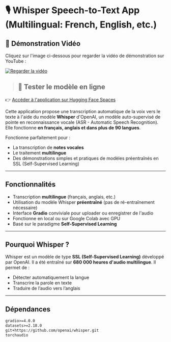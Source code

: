 # 🎙️ Whisper Speech-to-Text App (Multilingual: French, English, etc.)
## 🎥 Démonstration Vidéo

Cliquez sur l'image ci-dessous pour regarder la vidéo de démonstration sur YouTube :

[![Regarder la vidéo](https://img.youtube.com/vi/UfpPbyImqp0/0.jpg)](https://youtu.be/UfpPbyImqp0)

> ## 🚀 Tester le modèle en ligne

👉 [Accéder à l'application sur Hugging Face Spaces](https://huggingface.co/spaces/Buberintwari/whisper-transcription)

Cette application propose une transcription automatique de la voix vers le texte à l'aide du modèle **Whisper** d'OpenAI, un modèle auto-supervisé de pointe en reconnaissance vocale (ASR - Automatic Speech Recognition). Elle fonctionne **en français, anglais et dans plus de 90 langues**.

Fonctionne parfaitement pour :
- La transcription de **notes vocales**
- Le traitement **multilingue**
- Des démonstrations simples et pratiques de modèles préentraînés en SSL (Self-Supervised Learning)

---

##  Fonctionnalités

-  Transcription **multilingue** (français, anglais, etc.)
-  Utilisation du modèle Whisper **préentraîné** (pas de ré-entraînement nécessaire)
-  Interface **Gradio** conviviale pour uploader ou enregistrer de l'audio
-  Fonctionne en local ou sur Google Colab avec GPU
-  Basé sur le paradigme **Self-Supervised Learning**

---

## Pourquoi Whisper ?

Whisper est un modèle de type **SSL (Self-Supervised Learning)** développé par OpenAI. Il a été entraîné sur **680 000 heures d'audio multilingue**. Il permet de :

- Détecter automatiquement la langue
- Transcrire la parole en texte
- Traduire de l’audio vers l’anglais

---

## Dépendances

```txt
gradio>=4.0.0
datasets>=2.18.0
git+https://github.com/openai/whisper.git
torchaudio

